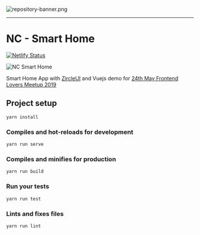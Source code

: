 ![repository-banner.png](https://res.cloudinary.com/alvarosaburido/image/upload/v1564929632/as-readme-banner_tqdgrx.png)

---
# NC - Smart Home
[![Netlify Status](https://api.netlify.com/api/v1/badges/c626dcf8-44e6-4972-a10e-aed90fc5cbc3/deploy-status)](https://app.netlify.com/sites/nc-smart-home/deploys)

![NC Smart Home](https://github.com/alvarosaburido/nc-smart-home-demo/blob/master/src/assets/img/nc-smart-home.png)

Smart Home App with [ZircleUI](https://zircleui.github.io/docs/) and Vuejs demo for [24th May Frontend Lovers Meetup 2019](https://www.meetup.com/es-ES/Javascript-Love-Barcelona/events/260308712/)

## Project setup

```
yarn install
```

### Compiles and hot-reloads for development

```
yarn run serve
```

### Compiles and minifies for production

```
yarn run build
```

### Run your tests

```
yarn run test
```

### Lints and fixes files

```
yarn run lint
```

